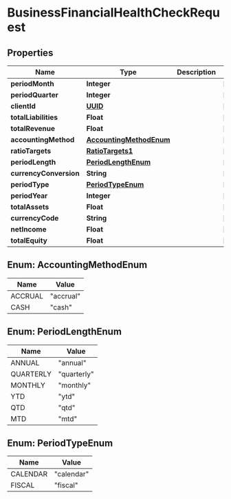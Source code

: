 
# BusinessFinancialHealthCheckRequest

## Properties
Name | Type | Description | Notes
------------ | ------------- | ------------- | -------------
**periodMonth** | **Integer** |  |  [optional]
**periodQuarter** | **Integer** |  |  [optional]
**clientId** | [**UUID**](UUID.md) |  |  [optional]
**totalLiabilities** | **Float** |  |  [optional]
**totalRevenue** | **Float** |  |  [optional]
**accountingMethod** | [**AccountingMethodEnum**](#AccountingMethodEnum) |  |  [optional]
**ratioTargets** | [**RatioTargets1**](RatioTargets1.md) |  |  [optional]
**periodLength** | [**PeriodLengthEnum**](#PeriodLengthEnum) |  |  [optional]
**currencyConversion** | **String** |  |  [optional]
**periodType** | [**PeriodTypeEnum**](#PeriodTypeEnum) |  |  [optional]
**periodYear** | **Integer** |  |  [optional]
**totalAssets** | **Float** |  |  [optional]
**currencyCode** | **String** |  |  [optional]
**netIncome** | **Float** |  |  [optional]
**totalEquity** | **Float** |  |  [optional]


<a name="AccountingMethodEnum"></a>
## Enum: AccountingMethodEnum
Name | Value
---- | -----
ACCRUAL | &quot;accrual&quot;
CASH | &quot;cash&quot;


<a name="PeriodLengthEnum"></a>
## Enum: PeriodLengthEnum
Name | Value
---- | -----
ANNUAL | &quot;annual&quot;
QUARTERLY | &quot;quarterly&quot;
MONTHLY | &quot;monthly&quot;
YTD | &quot;ytd&quot;
QTD | &quot;qtd&quot;
MTD | &quot;mtd&quot;


<a name="PeriodTypeEnum"></a>
## Enum: PeriodTypeEnum
Name | Value
---- | -----
CALENDAR | &quot;calendar&quot;
FISCAL | &quot;fiscal&quot;



